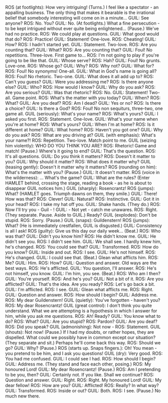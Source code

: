 ROS (at footlights): How  very  intriguing!  (Turns.)  I  feel  like  a
spectator - an appalling  business. The only thing that makes it bearable is
the irrational belief that somebody interesting will come on in a minute...
     GUIL: See anyone?
     ROS: No. You?
     GUIL:  No.  (At footlights.)  What  a  fine  persecution -  to be  kept
intrigued without  ever  quite being enlightened...  (Pause.) We've  had  no
practice.
     ROS: We could play at questions.
     GUIL: What good would that do?
     ROS: Practice!
     GUIL: Statement! One-love.
     ROS: Cheating!
     GUIL: How?
     ROS: I hadn't started yet.
     GUIL: Statement. Two-love.
     ROS: Are you counting that?
     GUIL: What?
     ROS: Are you counting that?
     GUIL: Foul! No repetitions. Three-love. First game to...
     ROS: I'm not going to play if you're going to be like that.
     GUIL: Whose serve?
     ROS: Hah?
     GUIL: Foul! No grunts. Love-one.
     ROS: Whose go?
     GUIL: Why?
     ROS: Why not?
     GUIL: What for?
     ROS: Foul! No synonyms! One-all.
     GUIL: What in God's name is going all?
     ROS: Foul! No rhetoric. Two-one.
     GUIL: What does it all add up to?
     ROS: Can't you guess?
     GUIL: Were you addressing me?
     ROS: Is there anyone else?
     GUIL: Who?
     ROS: How would I know?
     GUIL: Why do you ask?
     ROS: Are you serious?
     GUIL: Was that rhetoric?
     ROS: No.
     GUIL: Statement! Two-all. Game point.
     ROS: What's the matter with you today?
     GUIL: When?
     ROS: What?
     GUIL: Are you deaf?
     ROS: Am I dead?
     GUIL: Yes or no?
     ROS: Is there a choice?
     GUIL: Is there a God?
     ROS: Foul! No non sequiturs, three-two, one game all.
     GUIL (seriously): What's your name?
     ROS: What's yours?
     GUIL: I asked you first.
     ROS: Statement. One-love.
     GUIL: What's your name when you're at home?
     ROS: What's yours?
     GUIL: When I'm at home?
     ROS: Is it different at home?
     GUIL: What home?
     ROS: Haven't you got one?
     GUIL: Why do you ask?
     ROS: What are you driving at?
     GUIL (with emphasis): What's your name?!
     ROS: Repetition. Two-love. Match point to me.
     GUIL (seizing him violently): WHO DO YOU THINK YOU ARE?
     ROS: Rhetoric! Game and match! (Pause.) Where's it going to end?
     GUIL: That's the question.
     ROS: It's all questions.
     GUIL: Do you think it matters?
     ROS: Doesn't it matter to you?
     GUIL: Why should it matter?
     ROS: What does it matter why?
     GUIL (teasing gently): Doesn't it matter why it matters?
     ROS (rounding on him): What's the matter with you?
     (Pause.)
     GUIL: It doesn't matter.
     ROS (voice in the wilderness): ... What's the game?
     GUIL: What are the rules?
     (Enter  HAMLET behind, crossing  the  stage, reading a book -  as he is
about to disappear GUIL notices him.)
     GUIL (sharply): Rosencrantz!
     ROS (jumps): What?
     (HAMLET goes. Triumph dawns on them, they smile.)
     GUIL: There! How was that?
     ROS: Clever!
     GUIL: Natural?
     ROS: Instinctive.
     GUIL: Got it in your head?
     ROS: I take my hat off you.
     GUIL: Shake hands.
     (They do.)
     ROS: Now I'll try you - Guil - !
     GUIL: - Not yet - catch me unawares.
     ROS: Right. (They separate. Pause. Aside to GUIL.) Ready?
     GUIL (explodes): Don't be stupid.
     ROS: Sorry.
     (Pause.)
     GUIL (snaps): Guildenstern!
     ROS (jumps): What? (He is immediately crestfallen, GUIL is disgusted.)
     GUIL: Consistency is all I ask!
     ROS (guilty): Give us this day our daily week...
     (Beat.)
     ROS: Who was that?
     GUIL: Didn't you know him?
     ROS: He didn't know me.
     GUIL: He didn't see you.
     ROS: I didn't see him.
     GUIL: We shall see. I hardly knew him, he's changed.
     ROS: You could see that?
     GUIL: Transformed.
     ROS: How do you know?
     GUIL: Inside and out.
     ROS: I see.
     GUIL: He's not himself.
     ROS: He's changed.
     GUIL: I could see that. (Beat.) Glean what afflicts him.
     ROS: Me?
     GUIL: Him.
     ROS: How?
     GUIL: Question and answer. Old ways are the best ways.
     ROS: He's afflicted.
     GUIL: You question, I'll answer.
     ROS: He's not himself, you know.
     GUIL: I'm him, you see.
     (Beat.)
     ROS: Who am I then?
     GUIL: You're yourself.
     ROS: And he's you?
     GUIL: Not a bit of it.
     ROS: Are you afflicted?
     GUIL: That's the idea. Are you ready?
     ROS: Let's go back a bit.
     GUIL: I'm afflicted.
     ROS: I see.
     GUIL: Glean what afflicts me.
     ROS: Right.
     GUIL: Question and answer.
     ROS: How should I begin?
     GUIL: Address me.
     ROS: My dear Guildenstern!
     GUIL (quietly): You've forgotten - haven't you?
     ROS: My dear Rosencrantz!
     GUIL (great control):  I don't think you  quite understand. What we are
attempting is  a  hypothesis  in which  I  answer for him,  while you ask me
questions.
     ROS: Ah! Ready?
     GUIL: You know what to do?
     ROS: What?
     GUIL: Are you stupid?
     ROS: Pardon?
     GUIL: Are you deaf?
     ROS: Did you speak?
     GUIL (admonishing): Not now -
     ROS: Statement.
     GUIL (shouts): Not now! (Pause.) If  I had my doubts, or rather  hopes,
they  are  dispelled. What  could we  possibly  have in  common  except  our
situation? (They separate and sit.) Perhaps he'll come back this way.
     ROS: Should we go?
     GUIL: Why?
     (Pause.)
     ROS (starts up. Snaps  fingers.): Oh! You mean - you pretend to be him,
and I ask you questions!
     GUIL (dry): Very good.
     ROS: You had me confused.
     GUIL: I could see I had.
     ROS: How should I begin?
     GUIL: Address me.
     (They stand and face each other, posing.)
     ROS: My honoured Lord!
     GUIL: My dear Rosencrantz!
     (Pause.)
     ROS: Am I pretending to be you, then?
     GUIL: Certainly not. If you like. Shall we continue?
     ROS: Question and answer.
     GUIL: Right.
     ROS: Right. My honoured Lord!
     GUIL: My dear fellow!
     ROS: How are you?
     GUIL: Afflicted!
     ROS: Really? In what way?
     GUIL: Transformed.
     ROS: Inside or out?
     GUIL: Both.
     ROS: I see. (Pause.) No much new there.